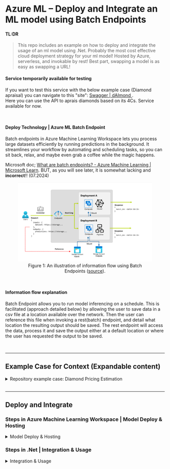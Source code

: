 ﻿# Azure ML – Deploy and Integrate an ML model using Batch Endpoints 

#### TL:DR  
>This repo includes an example on how to deploy and integrate the usage of an ml model using .Net. Probably the most cost effective cloud deployment strategy for your ml model! Hosted by Azure, serverless, and invokable by rest! Best part, swapping a model is as easy as swapping a URL!  


#### Service temporarily available for testing
If you want to test this service with the below example case (Diamond apraisal) you can navigate to this "site": [Swagger | dAImond ](https://daimond-e0agegaxajezd9bx.norwayeast-01.azurewebsites.net/swagger/index.html).  
Here you can use the API to aprais diamonds based on its 4Cs. Service available for now. 

<br>  


#### Deploy Technology | Azure ML Batch Endpoint    
Batch endpoints in Azure Machine Learning Workspace lets you process large datasets efficiently by running predictions in the background. It streamlines your workflow by automating and scheduling tasks, so you can sit back, relax, and maybe even grab a coffee while the magic happens.  

Microsoft doc; [What are batch endpoints? - Azure Machine Learning | Microsoft Learn](https://learn.microsoft.com/en-us/azure/machine-learning/concept-endpoints-batch?view=azureml-api-2). BUT, as you will see later, it is somewhat lacking and **incorrect**!! (07.2024)

<figure>
  <img src="Attachments/BatchEndpointFlow.png" alt="Data flow in Batch Endpoint">
  <figcaption style="text-align: center;">Figure 1: An illustration of information flow using Batch Endpoints (<a href="https://learn.microsoft.com/en-us/azure/machine-learning/concept-endpoints-batch?view=azureml-api-2">source</a>).</figcaption>
</figure>

<br> 

#### Information flow explanation
Batch Endpoint allows you to run model inferencing on a schedule. This is facilitated (approach detailed below) by allowing the user to save data in a csv file at a location available over the network. 
Then the user can reference this file when invoking a rest(batch) endpoint, and detail what location the resulting output should be saved. 
The rest endpoint will access the data, process it and save the output either at a default location or where the user has requested the output to be saved.

<br>  

---

## Example Case for Context (Expandable content)
<details>

<summary>Repository example case: Diamond Pricing Estimation</summary>

### Repository example case: Diamond Pricing Estimation
I recently got engaged 🎉, and read a lot about the 4Cs of 💍. So, here is a diamond dataset from [Joebeachcapital | Kaggle](https://www.kaggle.com/datasets/joebeachcapital/diamonds?resource=download). The data includes the 4Cs and some other parameters, including price. Let’s test Azure Batch Endpoint on estimating diamond prices based on the 4Cs.

#### Model training 
The process of splitting the data and training a model is not the focus point in this article, but the general gist is as follows:
1.	Splitt your data in 2 or 3 parts, train-test or train-validation-test.
2.	Use preferred ML approach. I think the “Auto ML” approach (insert data, get black box out) is pretty straight forward, in my case I will use the service from Azure, similar services are available elsewhere too. Steps include:
	a.	Load data to Azure 
	b.	Configure their auto ml service
	c.	Initiate the model training
	d.	Evaluate model performance
	e.	Model ready to use

<figure>
  <img src="Attachments/Model_evaluation_test_set.png" alt="Test set results">
  <figcaption style="text-align: center;">Figure 2: The results on the test(unseen) set not doing any data enhancing, using the "insert data, get black box out" approach. One might argue there is not more performance to gain.</figcaption>
</figure>

</details>

<br>

---

## Deploy and Integrate

### Steps in Azure Machine Learning Workspace | Model Deploy & Hosting
<details>

<summary>Model Deploy & Hosting</summary>

<br>

1. Register your model in Azure Machine Learning Workspace. (Does not matter if you trained it there or you have your own custom model, you can register it in the model registry either way.)
2. Use the toolbar in your model view, and select **Deploy->Batch endpoint**. 
3. Provide environment and scoring script. When using Azure ML Workspace, this is handled for you. 
4. That’s "it". Now your model is ready to serve.

https://github.com/sadhoss/AzureBatchEndpoint/assets/16901477/a949b5e6-c5c2-4834-b604-590c5eb368d4

</details>


### Steps in .Net | Integration & Usage

<details>

<summary>Integration & Usage</summary>

#### 1. Authorization required to invoke batch endpoints | Azure resources
[How authorization works | Microsoft Learn](https://learn.microsoft.com/en-us/azure/machine-learning/how-to-authenticate-batch-endpoint?view=azureml-api-2&tabs=rest#how-authorization-works) 
> To invoke a batch endpoint, the user must present a valid Microsoft Entra token representing a security principal. This principal can be a user principal or a service principal. In any case, once an endpoint is invoked, a batch deployment job is created under the identity associated with the token. The identity needs the following permissions in order to successfully create a job:  
✅ Read batch endpoints/deployments.  
✅ Create jobs in batch inference endpoints/deployment.  
✅ Create experiments/runs.  
✅ Read and write from/to data stores.  
✅ Lists datastore secrets.  

In simple terms you have to have the contributor role on the Azure ML workspace resource to invoke the batch endpoint.

---
#### 2. Authorization on data source | Batch Endpoint | Azure resources

**Azure Machine Learning Workspace | Access**  
When the batch endpoint is invoked you have to reference the data you want to perform inferencing on. 
I am not sure of the limitations of batch endpoint, where it can access data from and where it cannot. 
However, as it is the Azure ML workspace (AMLW) resource that will access the files, the AMLW needs to be granted read rights. 
**If you wish to avoid struggling with the access control for this**, you can use the container stores within the azure storage 
account associated with the AMLW.    
It is important to note the AMLW configures access to the container store with its own constraints (as datastores).
Hence, if you wish to ensure the default authorization is enough, data that the batch endpoint is used on needs to be uploaded within the configured AMLW datastores.  

<br>

Finding the location where you need to upload your data can be done this way; 
- From within the AML workspace, find, on the left side menu, the Data page. 
- From within the Data page, navigate to the datastore pane 
- Select a datastore
- Here you are presented with the blob container and the azure storage account.

<figure style="text-align: center;">
  <img src="Attachments/AMLW_datastore.png" style="max-width: 300px;">
  <figcaption style="text-align: center;">Figure 3: Overview of datastores associated with the Azure ML Workspace.</figcaption>
</figure>

<figure style="text-align: center;">
  <img src="Attachments/AMLW_datastore2.png" style="max-width: 250px;">
  <figcaption style="text-align: center;">Figure 4: Datastore details.</figcaption>
</figure>

<br>
<br>

**System Requesting to Upload Data | Access**   
Now, to the system that would write data to the Azure Storage account the Batch Enpoint would get data from to run inferencing.  


I assumed it would be sufficient with the *contributor* role for the Azure Storage Account to write data, but no.. 
When trying to upload data through code, at least with the nuget package Azure.Storage.Blobs, you are required to have the **Storage blob data contributor** rights as well. 

---

#### 3. Code level authentication - Azure Storage account | Azure ML Workspace / Batch Endpoint | Access.
We can get an authorization token during runtime by using the Azure.Identity nuget package. 
We only need to reference the tenantId where the resources are provisioned and the user access is defined, the rest is automated by the library, with its [DefaultAzureCredential](https://learn.microsoft.com/en-us/dotnet/api/overview/azure/identity-readme?view=azure-dotnet#defaultazurecredential) tool.
This tool loops through several locations where the credential info might be located. The simplest approach to configure the authorization in dev env would be to use the Azure CLI in combination with DefaultAzureCredential:
```
6. Azure CLI - If the developer has authenticated an account via the Azure CLI az login command, 
the DefaultAzureCredential will authenticate with that account.
```

---
#### 4. Code uploading data & downloading the prediction data

In order to perform prediction on some data we have, we need to upload it somewhere the service has access. 
When uploading the data to an Azure Storage Account, the simplest approach is using the *Azure.Storage.Blobs* nuget package. 
authorizing the client with the above method, enables easy uploading of data.  

When the Batch Endpoint has been invoked and finished running on the data, you can configure it to save the data in the same location.  
Allowing for simple downloading of files with the same nuget package. 

---
#### 5. Code Invoking batch endpoint

The batch endpoint as mentioned is invoked by a REST endpoint. 
The invocation consists of three parts:
1. Ah HttpClient with configured with correct access. 
   > This is done as explained above for the storage account access.
2. The endpoint URL required to activate the batch endpoint.
   > This can be found in the overview page of the endpoint: <figure>
	  <img src="Attachments/AMLW_batchEndpoint.png">
	  <figcaption style="text-align: center;">Figure 5: Endpoint Overview.</figcaption>
	</figure>
3. The endpoint body, with metadata on where data can be found and optionally where to save the prediction. It is possible to configure the body with several storage options, but as we decided using the datastore option, I will cover this here.   
   > The microsoft doc got some errors on this: Microsoft doc; [Input data from data stores - Batch Endpoints | Microsoft Learn](https://learn.microsoft.com/en-us/azure/machine-learning/how-to-access-data-batch-endpoints-jobs?view=azureml-api-2&tabs=rest#input-data-from-data-stores) (07.2024).   
   > We need to update the uri-template in the template for the batch endpoint to work.

**MS Doc | Incorrect Template**
```
{
    "properties": {  
        "InputData": {  
            "heart_dataset": {
                "JobInputType" : "UriFolder",
                "Uri": "azureml:/subscriptions/<subscription>/resourceGroups/<resource-group/providers/Microsoft.MachineLearningServices/workspaces/<workspace>/datastores/<data-store>/paths/<data-path>"
            }
        }
    }
}
```

**Correct Template**
```
{
    "properties": {  
        "InputData": {  
            "heart_dataset": {
                "JobInputType" : "UriFolder",
                "Uri": "azureml://subscriptions/<subscription>/resourcegroups/<resource-group>/workspaces/<workspace>/datastores/<data-store>/paths/<data-path>"
            }
        }
    }
}
```

In the output template you can configure the prediction file name as well. Below, code snippet from repo code, filename: AzureMLBatchClient.cs. 

```
// Prepare the request body
var requestBody = new
{
    properties = new
    {
        InputData = new
        {
            DiamondPricing = new
            {
                JobInputType = "UriFile",
                Uri = uriFilepath + ".csv"
            }
        },
        OutputData = new
        {
            score = new
            {
                JobOutputType = "UriFile",
                Uri = uriFilepath + "_predictions.csv"
            }
        }
    }
};
```


---
#### 6. Code monitoring the model prediction status 

A batch job is preferable when running predictions is done asynchronously and in large quantity. This allows for variable wait time for server booting and job running. 
The challenge introduced through such an implementation is that there is no confirmation when the job is finished, either failed or completed. 
Hence, in order to get an overview of the job progress we need to query for it regularly.   

This can be done by using the same batchEndpoint URI and include the jobId returned when invoking the endpoint.
``` 
var statusUrl = _azureMLBatchClientOptions.EndpointUri + $"/{jobId}";

var statusBody = await statusResponse.Content.ReadAsStringAsync();
var statusJsonResponse = JsonSerializer.Deserialize<JsonElement>(statusBody);
var jobStatus = statusJsonResponse.GetProperty("properties").GetProperty("status").GetString();
```

</details>
